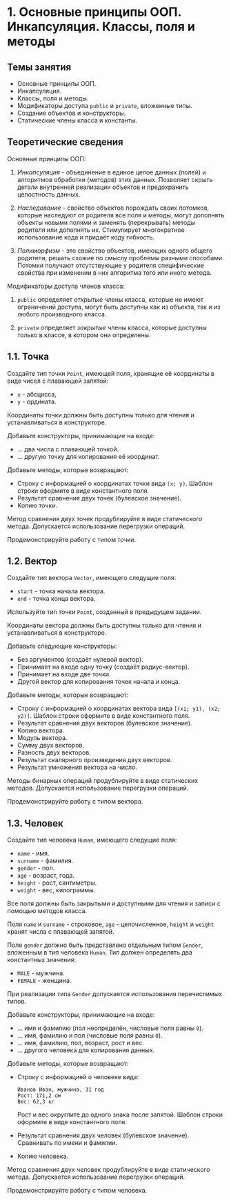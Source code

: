 # 1. Основные принципы ООП. Инкапсуляция. Классы, поля и методы

## Темы занятия

- Основные принципы ООП.
- Инкапсуляция.
- Классы, поля и методы.
- Модификаторы доступа `public` и `private`, вложенные типы.
- Создание объектов и конструкторы.
- Статические члены класса и константы.

## Теоретические сведения

Основные принципы ООП:

1. _Инкапсуляция_ - объединение в единое целое данных (полей) и алгоритмов 
обработки (методов) этих данных. Позволяет скрыть детали внутренней 
реализации объектов и предохранить целостность данных.

2. _Наследование_ - свойство объектов порождать своих потомков, которые
наследуют от родителя все поля и методы, могут дополнять объекты новыми 
полями и заменять (перекрывать) методы родителя или дополнять их.
Стимулирует многократное использование кода и придаёт коду гибкость.

3. _Полиморфизм_ - это свойство объектов, имеющих одного общего родителя, 
решать схожие по смыслу проблемы разными способами. Потомки получают 
отсутствующие у родителя специфические свойства при изменении в них 
алгоритма того или иного метода.

Модификаторы доступа членов класса:

1. `public` определяет _открытые_ члены класса, которые не имеют ограничений 
доступа, могут быть доступны как из объекта, так и из любого производного 
класса.

2. `private` определяет _закрытые_ члены класса, которые доступны только в 
классе, в котором они определены.

## 1.1. Точка

Создайте тип точки `Point`, имеющей поля, хранящие её координаты в виде чисел
с плавающей запятой:

- `x` - абсцисса,
- `y` - ордината.

Координаты точки должны быть доступны только для чтения и устанавливаться в 
конструкторе.

Добавьте конструкторы, принимающие на входе:

- ... два числа с плавающей точкой.
- ... другую точку для копирования её координат.

Добавьте методы, которые возвращают:

- Строку с информацией о координатах точки вида `(x; y)`.
Шаблон строки оформите в виде константного поля.
- Результат сравнения двух точек (булевское значение).
- Копию точки.

Метод сравнения двух точек продублируйте в виде статического метода. 
Допускается использование перегрузки операций.

Продемонстрируйте работу с типом точки.

## 1.2. Вектор

Создайте тип вектора `Vector`, имеющего следущие поля:

- `start` - точка начала вектора.
- `end` - точка конца вектора.

Используйте тип точки `Point`, созданный в предыдущем задании.

Координаты вектора должны быть доступны только для чтения и устанавливаться в 
конструкторе.

Добавьте следующие конструкторы:

- Без аргументов (создаёт нулевой вектор).
- Принимает на входе одну точку (создаёт радиус-вектор).
- Принимает на входе две точки.
- Другой вектор для копирования точек начала и конца.

Добавьте методы, которые возвращают:

- Строку с информацией о координатах вектора вида `[(x1; y1), (x2; y2)]`.
Шаблон строки оформите в виде константного поля.
- Результат сравнения двух векторов (булевское значение).
- Копию вектора.
- Модуль вектора.
- Сумму двух векторов.
- Разность двух векторов.
- Результат скалярного произведения двух векторов.
- Результат умножения вектора на число.

Методы бинарных операций продублируйте в виде статических методов. 
Допускается использование перегрузки операций.

Продемонстрируйте работу с типом вектора.

## 1.3. Человек

Создайте тип человека `Human`, имеющего следущие поля:

- `name` - имя.
- `surname` - фамилия.
- `gender` - пол.
- `age` - возраст, года.
- `height` - рост, сантиметры.
- `weight` - вес, килограммы.

Все поля должны быть закрытыми и доступными для чтения и записи с помощью 
методов класса.

Поля `name` и `surname` - строковое, `age` - целочисленное,
`height` и `weight` хранят числа с плавающей запятой.

Поле `gender` должно быть представлено отдельным типом `Gender`, вложенным в 
тип человека `Human`. Тип должен определять два константных значения:

- `MALE` - мужчина.
- `FEMALE` - женщина.

При реализации типа `Gender` допускается использования перечислимых типов.

Добавьте конструкторы, принимающие на входе:

- ... имя и фамилию (пол неопределён, числовые поля равны `0`).
- ... имя, фамилию и пол (числовые поля равны `0`).
- ... имя, фамилию, пол, возраст, рост и вес.
- ... другого человека для копирования данных.

Добавьте методы, которые возвращают:

- Строку с информацией о человеке вида:

  ```
  Иванов Иван, мужчина, 31 год
  Рост: 171,2 см
  Вес: 62,3 кг
  ```
  
  Рост и вес округлите до одного знака после запятой. Шаблон строки оформите в 
  виде константного поля.
  
- Результат сравнения двух человек (булевское значение).
Сравнивать по имени и фамилии.

- Копию человека.

Метод сравнения двух человек продублируйте в виде статического метода. 
Допускается использование перегрузки операций.

Продемонстрируйте работу с типом человека.